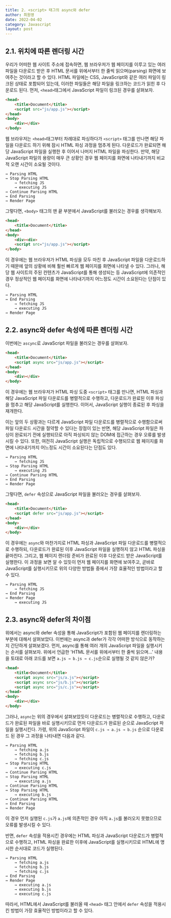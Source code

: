 ```yaml
---
title: 2. <script> 태그의 async와 defer
author: 최원영
date: 2022-04-02
category: Javascript
layout: post
---
```


## 2.1. 위치에 따른 렌더링 시간

우리가 어떠한 웹 사이트 주소에 접속하면, 웹 브라우저가 웹 페이지를 이루고 있는 여러 파일을 다운로드 받은 후 HTML 문서를 위에서부터 한 줄씩 읽으며(parsing) 화면에 보여주는 것이라고 할 수 있다. HTML 파일에는 CSS, JavaScript와 같은 여러 파일이 링크된 상태로 포함되어 있는데, 이러한 파일들은 해당 파일을 링크하는 코드가 읽힌 후 다운로드 된다. 먼저, `<head>`태그에서 JavaScript 파일이 링크된 경우를 살펴보자.

```html
<head>
    <title>Document</title>
    <script src="js/app.js"></script>
</head>
<body>
    <div></div>
</body>
```

웹 브라우저는 `<head>`태그부터 차례대로 파싱하다가 `<script>` 태그를 만나면 해당 파일을 다운로드 하기 위해 잠시 HTML 파싱 과정을 멈추게 된다. 다운로드가 완료되면 해당 JavaScript 파일을 실행한 후 이어서 나머지 HTML 파일을 파싱한다. 만약, 해당 JavaScript 파일의 용량이 매우 큰 상황인 경우 웹 페이지를 화면에 나타내기까지 비교적 오랜 시간이 소요될 것이다.

```
→ Parsing HTML 
→ Stop Parsing HTML
    → fetching JS
    → executing JS 
→ Continue Parsing HTML
→ End Parsing
→ Render Page
```

그렇다면, `<body>` 태그의 맨 끝 부분에서 JavaScript를 불러오는 경우를 생각해보자.

```html
<head>
    <title>Document</title>
</head>
<body>
    <div><div>
    <script src="js/app.js"></script>
</body>
```

이 경우에는 웹 브라우저가 HTML 파싱을 모두 마친 후 JavaScript 파일을 다운로드하기 때문에 앞의 상황에 비해 훨씬 빠르게 웹 페이지를 화면에 나타낼 수 있다. 그러나, 해당 웹 사이트의 주된 컨텐츠가 JavaScript를 통해 생성되는 등 JavaScript에 의존적인 경우 정상적인 웹 페이지를 화면에 나타내기까지 어느정도 시간이 소요된다는 단점이 있다.

```
→ Parsing HTML
→ End Parsing 
    → fetching JS
    → executing JS 
→ Render Page
```

## 2.2. async와 defer 속성에 따른 렌더링 시간

이번에는 `ascync`로 JavaScript 파일을 불러오는 경우를 살펴보자.

```html
<head>
    <title>Document</title>
    <script async src="js/app.js"></script>
</head>
<body>
    <div></div>
</body>
```

이 경우에는 웹 브라우저가 HTML 파싱 도중 `<script>` 태그를 만나면, HTML 파싱과 해당 JavaScript 파일 다운로드를 병렬적으로 수행하고, 다운로드가 완료된 이후 파싱을 멈추고 해당 JavaScript를 실행한다. 이어서, JavaScript 실행이 종료된 후 파싱을 재개한다. 

이는 앞의 두 상황과는 다르게 JavaScript 파일 다운로드를 병렬적으로 수행함으로써 파일 다운로드 시간을 절약할 수 있다는 장점이 있는 반면, 해당 JavaScript 파일은 파싱이 완료되기 전에 실행되므로 아직 파싱되지 않는 DOM에 접근하는 경우 오류를 발생시킬 수 있다. 또한, 여전히 JavaScript 실행은 독립적으로 수행되므로 웹 페이지를 화면에 나타내기까지 어느정도 시간이 소요된다는 단점도 있다.

```
→ Parsing HTML
    → fetching JS
→ Stop Parsing HTML
    → executing JS 
→ Continue Parsing HTML
→ End Parsing
→ Render Page
```

그렇다면, `defer` 속성으로 JavaScript 파일을 불러오는 경우를 살펴보자.

```html
<head>
    <title>Document</title>
    <script defer src="js/app.js"></script>
</head>
<body>
    <div></div>
</body>
```

이 경우에는 `async`와 마찬가지로 HTML 파싱과 JavaScript 파일 다운로드를 병렬적으로 수행하되, 다운로드가 완료된 이후 JavaScript 파일을 실행하지 않고 HTML 파싱을 끝마친다. 그리고, 웹 페이지 렌더링 준비가 완료된 이후 다운로드 받은 JavaScript를 실행한다. 이 과정을 보면 알 수 있듯이 먼저 웹 페이지를 화면에 보여주고, 곧바로 JavaScript를 실행시키므로 위의 다양한 방법들 중에서 가장 효율적인 방법이라고 할 수 있다.

```
→ Parsing HTML
    → fetching JS
→ End Parsing
→ Render Page
    → executing JS 
```

## 2.3. async와 defer의 차이점

위에서는 async와 defer 속성을 통해 JavaScript가 포함된 웹 페이지를 렌더링하는 부분에 대해서 살펴보았다. 이번에는 async과 defer가 각각 어떠한 방식으로 동작하는지 간단하게 살펴보겠다. 먼저, async를 통해 여러 개의 JavaScript 파일을 실행시키는 순서를 살펴보자. 위에서 언급한 'HTML 문서를 위에서부터 한 줄씩 읽으며...' 내용을 토대로 아래 코드를 보면 `a.js → b.js → c.js`순으로 실행될 것 같지 않은가?

```html
<head>
    <title>Document</title>
    <script async src="js/a.js"></script>
    <script async src="js/b.js"></script>
    <script async src="js/c.js"></script>
</head>
<body>
    <div></div>
</body>
```

그러나, `async`는 위의 경우에서 살펴보았듯이 다운로드는 병렬적으로 수행하고, 다운로드가 완료된 파일을 바로 실행시키므로 먼저 다운로드가 완료된 순으로 JavaScript 파일을 실행시킨다. 가령, 위의 JavaScript 파일이 `c.js → a.js → b.js` 순으로 다운로드 된 경우 그 과정을 나타내면 다음과 같다.

```
→ Parsing HTML
    → fetching a.js
    → fetching b.js
    → fetching c.js
→ Stop Parsing HTML
    → executing c.js 
→ Continue Parsing HTML
→ Stop Parsing HTML
    → executing a.js 
→ Continue Parsing HTML
→ Stop Parsing HTML
    → executing b.js 
→ Continue Parsing HTML
→ End Parsing
→ Render Page
```

이 경우 먼저 실행된 `c.js`가 `a.js`에 의존적인 경우 아직 `a.js`를 불러오지 못했으므로 오류를 발생시킬 수 있다.

반면, `defer` 속성을 적용시킨 경우에는 HTML 파싱과 JavaScript 다운로드가 병렬적으로 수행하고, HTML 파싱을 완료한 이후에 JavaScript를 실행시키므로 HTML에 명시한 순서대로 코드가 실행된다.

```
→ Parsing HTML
    → fetching a.js
    → fetching b.js
    → fetching c.js
→ End Parsing
→ Render Page
    → executing a.js
    → executing b.js
    → executing c.js
```

따라서, HTML에서 JavaScript를 불러올 때 `<head>` 태그 안에서 `defer` 속성을 적용시킨 방법이 가장 효율적인 방법이라고 할 수 있다.